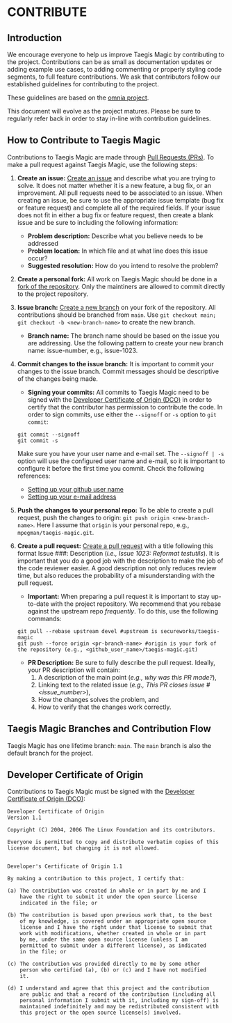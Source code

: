 # CONTRIBUTE

## Introduction
We encourage everyone to help us improve Taegis Magic by contributing to the project. Contributions can be as small as documentation updates or adding example use cases, to adding commenting or properly styling code segments, to full feature contributions. We ask that contributors follow our established guidelines for contributing to the project.

These guidelines are based on the [omnia project](https://github.com/dellhpc/omnia).

This document will evolve as the project matures. Please be sure to regularly refer back in order to stay in-line with contribution guidelines.

## How to Contribute to Taegis Magic
Contributions to Taegis Magic are made through [Pull Requests (PRs)](https://help.github.com/en/github/collaborating-with-issues-and-pull-requests/about-pull-requests). To make a pull request against Taegis Magic, use the following steps:

1. **Create an issue:** [Create an issue](https://help.github.com/en/github/managing-your-work-on-github/creating-an-issue) and describe what you are trying to solve. It does not matter whether it is a new feature, a bug fix, or an improvement. All pull requests need to be associated to an issue. When creating an issue, be sure to use the appropriate issue template (bug fix or feature request) and complete all of the required fields. If your issue does not fit in either a bug fix or feature request, then create a blank issue and be sure to including the following information:
   * **Problem description:** Describe what you believe needs to be addressed
   * **Problem location:** In which file and at what line does this issue occur?
   * **Suggested resolution:** How do you intend to resolve the problem?
2. **Create a personal fork:** All work on Taegis Magic should be done in a [fork of the repository](https://help.github.com/en/github/getting-started-with-github/fork-a-repo). Only the maintiners are allowed to commit directly to the project repository.
3. **Issue branch:** [Create a new branch](https://help.github.com/en/desktop/contributing-to-projects/creating-a-branch-for-your-work) on your fork of the repository. All contributions should be branched from `main`. Use `git checkout main; git checkout -b <new-branch-name>` to create the new branch.
   * **Branch name:** The branch name should be based on the issue you are addressing. Use the following pattern to create your new branch name: issue-number, e.g., issue-1023.
4. **Commit changes to the issue branch:** It is important to commit your changes to the issue branch. Commit messages should be descriptive of the changes being made.
   * **Signing your commits:** All commits to Taegis Magic need to be signed with the [Developer Certificate of Origin (DCO)](https://developercertificate.org/) in order to certify that the contributor has permission to contribute the code. In order to sign commits, use either the `--signoff` or `-s` option to `git commit`:
   ```
   git commit --signoff
   git commit -s
   ```
   Make sure you have your user name and e-mail set. The `--signoff | -s` option will use the configured user name and e-mail, so it is important to configure it before the first time you commit. Check the following references:

      * [Setting up your github user name](https://help.github.com/articles/setting-your-username-in-git/)
      * [Setting up your e-mail address](https://help.github.com/articles/setting-your-commit-email-address-in-git/)
   
5. **Push the changes to your personal repo:** To be able to create a pull request, push the changes to origin: `git push origin <new-branch-name>`. Here I assume that `origin` is your personal repo, e.g., `mpegman/taegis-magic.git`.
6. **Create a pull request:** [Create a pull request](https://help.github.com/en/github/collaborating-with-issues-and-pull-requests/creating-a-pull-request) with a title following this format Issue ###: Description (_i.e., Issue 1023: Reformat testutils_). It is important that you do a good job with the description to make the job of the code reviewer easier. A good description not only reduces review time, but also reduces the probability of a misunderstanding with the pull request.
   * **Important:** When preparing a pull request it is important to stay up-to-date with the project repository. We recommend that you rebase against the upstream repo _frequently_. To do this, use the following commands:
   ```
   git pull --rebase upstream devel #upstream is secureworks/taegis-magic
   git push --force origin <pr-branch-name> #origin is your fork of the repository (e.g., <github_user_name>/taegis-magic.git)
   ```
   * **PR Description:** Be sure to fully describe the pull request. Ideally, your PR description will contain:
      1. A description of the main point (_e.g., why was this PR made?_),
      2. Linking text to the related issue (_e.g., This PR closes issue #<issue_number>_),
      3. How the changes solves the problem, and
      4. How to verify that the changes work correctly.
   
## Taegis Magic Branches and Contribution Flow
Taegis Magic has one lifetime branch: `main`.  The `main` branch is also the default branch for the project.

## Developer Certificate of Origin
Contributions to Taegis Magic must be signed with the [Developer Certificate of Origin (DCO)](https://developercertificate.org/):

```
Developer Certificate of Origin
Version 1.1

Copyright (C) 2004, 2006 The Linux Foundation and its contributors.

Everyone is permitted to copy and distribute verbatim copies of this
license document, but changing it is not allowed.


Developer's Certificate of Origin 1.1

By making a contribution to this project, I certify that:

(a) The contribution was created in whole or in part by me and I
    have the right to submit it under the open source license
    indicated in the file; or

(b) The contribution is based upon previous work that, to the best
    of my knowledge, is covered under an appropriate open source
    license and I have the right under that license to submit that
    work with modifications, whether created in whole or in part
    by me, under the same open source license (unless I am
    permitted to submit under a different license), as indicated
    in the file; or

(c) The contribution was provided directly to me by some other
    person who certified (a), (b) or (c) and I have not modified
    it.

(d) I understand and agree that this project and the contribution
    are public and that a record of the contribution (including all
    personal information I submit with it, including my sign-off) is
    maintained indefinitely and may be redistributed consistent with
    this project or the open source license(s) involved.
```